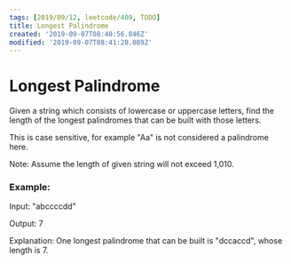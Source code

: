 ```yaml
---
tags: [2019/09/12, leetcode/409, TODO]
title: Longest Palindrome
created: '2019-09-07T08:40:56.846Z'
modified: '2019-09-07T08:41:28.089Z'
---
```


# Longest Palindrome

Given a string which consists of lowercase or uppercase letters, find the length of the longest palindromes that can be built with those letters.

This is case sensitive, for example "Aa" is not considered a palindrome here.

Note:
Assume the length of given string will not exceed 1,010.

### Example:

Input:
"abccccdd"

Output:
7

Explanation:
One longest palindrome that can be built is "dccaccd", whose length is 7.

